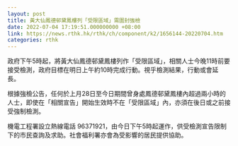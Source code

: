 ```yaml
---
layout: post
title: 黃大仙鳳德邨黛鳳樓列「受限區域」需圍封強檢
date: 2022-07-04 17:19:51.000000000 +08:00
link: https://news.rthk.hk/rthk/ch/component/k2/1656144-20220704.htm
categories: rthk
---
```


政府下午5時起，將黃大仙鳳德邨黛鳳樓列作「受限區域」，相關人士今晚11時前要接受檢測，政府目標在明日上午約10時完成行動。視乎檢測結果，行動或會延長。
 
根據強檢公告，任何於上月28日至今日期間曾身處鳳德邨黛鳳樓內超過兩小時的人士，即使在「相關宣告」開始生效時不在「受限區域」內，亦須在後日或之前接受強制檢測。
 
機電工程署設立熱線電話 96371921，由今日下午5時起運作，供受檢測宣告限制下的市民查詢及求助。社會福利署亦會為受影響的居民提供協助。
